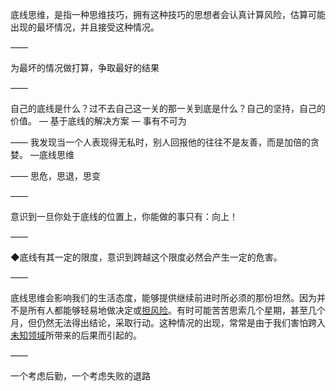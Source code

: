 底线思维，是指一种思维技巧，拥有这种技巧的思想者会认真计算风险，估算可能出现的最坏情况，并且接受这种情况。

——

为最坏的情况做打算，争取最好的结果

——

自己的底线是什么？过不去自己这一关的那一关到底是什么？自己的坚持，自己的价值。
— 基于底线的解决方案
— 事有不可为

——
我发现当一个人表现得无私时，别人回报他的往往不是友善，而是加倍的贪婪。
—底线思维

——
思危，思退，思变

——

意识到一旦你处于底线的位置上，你能做的事只有：向上！

——

◆底线有其一定的限度，意识到跨越这个限度必然会产生一定的危害。

——

底线思维会影响我们的生活态度，能够提供继续前进时所必须的那份坦然。因为并不是所有人都能够轻易地做决定或[担风险](https://baike.baidu.com/item/担风险/5022526?fromModule=lemma_inlink)。有时可能苦苦思索几个星期，甚至几个月，但仍然无法得出结论，采取行动。这种情况的出现，常常是由于我们害怕跨入[未知领域](https://baike.baidu.com/item/未知领域/9438845?fromModule=lemma_inlink)所带来的后果而引起的。

——

一个考虑后勤，一个考虑失败的退路